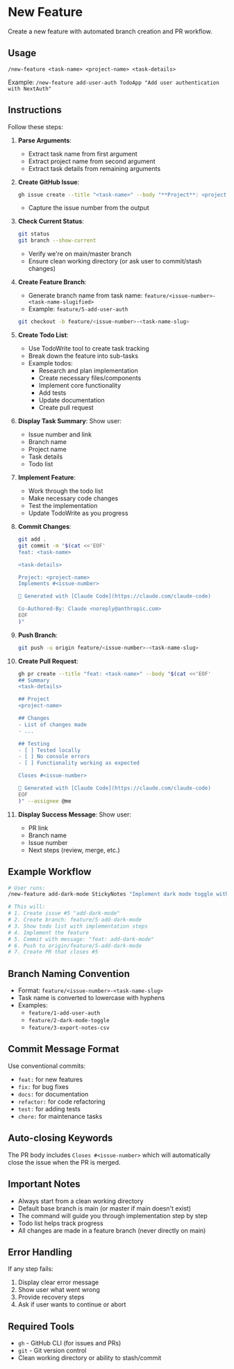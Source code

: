 # New Feature

Create a new feature with automated branch creation and PR workflow.

## Usage

```
/new-feature <task-name> <project-name> <task-details>
```

Example: `/new-feature add-user-auth TodoApp "Add user authentication with NextAuth"`

## Instructions

Follow these steps:

1. **Parse Arguments**:
   - Extract task name from first argument
   - Extract project name from second argument
   - Extract task details from remaining arguments

2. **Create GitHub Issue**:
   ```bash
   gh issue create --title "<task-name>" --body "**Project**: <project-name>\n\n**Details**: <task-details>\n\n---\n\nThis issue was created automatically via /new-feature command."
   ```
   - Capture the issue number from the output

3. **Check Current Status**:
   ```bash
   git status
   git branch --show-current
   ```
   - Verify we're on main/master branch
   - Ensure clean working directory (or ask user to commit/stash changes)

4. **Create Feature Branch**:
   - Generate branch name from task name: `feature/<issue-number>-<task-name-slugified>`
   - Example: `feature/5-add-user-auth`
   ```bash
   git checkout -b feature/<issue-number>-<task-name-slug>
   ```

5. **Create Todo List**:
   - Use TodoWrite tool to create task tracking
   - Break down the feature into sub-tasks
   - Example todos:
     - Research and plan implementation
     - Create necessary files/components
     - Implement core functionality
     - Add tests
     - Update documentation
     - Create pull request

6. **Display Task Summary**:
   Show user:
   - Issue number and link
   - Branch name
   - Project name
   - Task details
   - Todo list

7. **Implement Feature**:
   - Work through the todo list
   - Make necessary code changes
   - Test the implementation
   - Update TodoWrite as you progress

8. **Commit Changes**:
   ```bash
   git add .
   git commit -m "$(cat <<'EOF'
   feat: <task-name>

   <task-details>

   Project: <project-name>
   Implements #<issue-number>

   🤖 Generated with [Claude Code](https://claude.com/claude-code)

   Co-Authored-By: Claude <noreply@anthropic.com>
   EOF
   )"
   ```

9. **Push Branch**:
   ```bash
   git push -u origin feature/<issue-number>-<task-name-slug>
   ```

10. **Create Pull Request**:
    ```bash
    gh pr create --title "feat: <task-name>" --body "$(cat <<'EOF'
    ## Summary
    <task-details>

    ## Project
    <project-name>

    ## Changes
    - List of changes made
    - ...

    ## Testing
    - [ ] Tested locally
    - [ ] No console errors
    - [ ] Functionality working as expected

    Closes #<issue-number>

    🤖 Generated with [Claude Code](https://claude.com/claude-code)
    EOF
    )" --assignee @me
    ```

11. **Display Success Message**:
    Show user:
    - PR link
    - Branch name
    - Issue number
    - Next steps (review, merge, etc.)

## Example Workflow

```bash
# User runs:
/new-feature add-dark-mode StickyNotes "Implement dark mode toggle with theme persistence"

# This will:
# 1. Create issue #5 "add-dark-mode"
# 2. Create branch: feature/5-add-dark-mode
# 3. Show todo list with implementation steps
# 4. Implement the feature
# 5. Commit with message: "feat: add-dark-mode"
# 6. Push to origin/feature/5-add-dark-mode
# 7. Create PR that closes #5
```

## Branch Naming Convention

- Format: `feature/<issue-number>-<task-name-slug>`
- Task name is converted to lowercase with hyphens
- Examples:
  - `feature/1-add-user-auth`
  - `feature/2-dark-mode-toggle`
  - `feature/3-export-notes-csv`

## Commit Message Format

Use conventional commits:
- `feat:` for new features
- `fix:` for bug fixes
- `docs:` for documentation
- `refactor:` for code refactoring
- `test:` for adding tests
- `chore:` for maintenance tasks

## Auto-closing Keywords

The PR body includes `Closes #<issue-number>` which will automatically close the issue when the PR is merged.

## Important Notes

- Always start from a clean working directory
- Default base branch is main (or master if main doesn't exist)
- The command will guide you through implementation step by step
- Todo list helps track progress
- All changes are made in a feature branch (never directly on main)

## Error Handling

If any step fails:
1. Display clear error message
2. Show user what went wrong
3. Provide recovery steps
4. Ask if user wants to continue or abort

## Required Tools

- `gh` - GitHub CLI (for issues and PRs)
- `git` - Git version control
- Clean working directory or ability to stash/commit